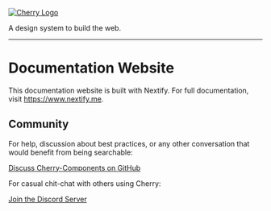 [![Cherry Logo](https://cherry-documentation.s3-eu-west-1.amazonaws.com/img/cherry-repository-logo.svg#1)](https://www.cherry.design/)

A design system to build the web.

---

# Documentation Website

This documentation website is built with Nextify. For full documentation, visit https://www.nextify.me.

## Community

For help, discussion about best practices, or any other conversation that would benefit from being searchable:

[Discuss Cherry-Components on GitHub](https://github.com/cherry-design-system/documentation/discussions)

For casual chit-chat with others using Cherry:

[Join the Discord Server](https://discord.com/invite/uQFdMddMZw)
